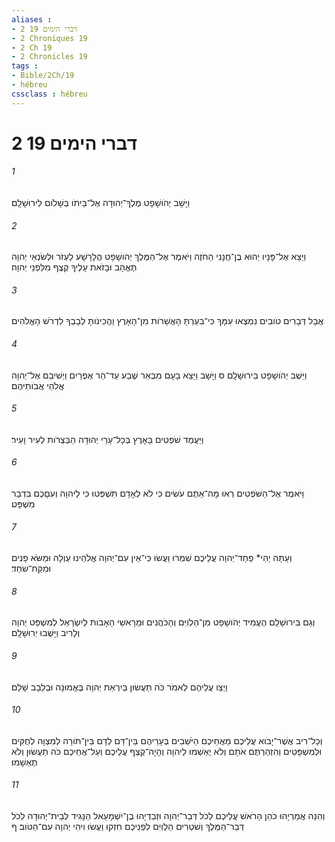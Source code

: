 ```yaml
---
aliases : 
- 2 דברי הימים 19
- 2 Chroniques 19
- 2 Ch 19
- 2 Chronicles 19
tags : 
- Bible/2Ch/19
- hébreu
cssclass : hébreu
---
```


# 2 דברי הימים 19

###### 1
וַיָּשָׁב יְהֹושָׁפָט מֶלֶךְ־יְהוּדָה אֶל־בֵּיתֹו בְּשָׁלֹום לִירוּשָׁלִָם׃
###### 2
וַיֵּצֵא אֶל־פָּנָיו יֵהוּא בֶן־חֲנָנִי הַחֹזֶה וַיֹּאמֶר אֶל־הַמֶּלֶךְ יְהֹושָׁפָט הֲלָרָשָׁע לַעְזֹר וּלְשֹׂנְאֵי יְהוָה תֶּאֱהָב וּבָזֹאת עָלֶיךָ קֶּצֶף מִלִּפְנֵי יְהוָה׃
###### 3
אֲבָל דְּבָרִים טֹובִים נִמְצְאוּ עִמָּךְ כִּי־בִעַרְתָּ הָאֲשֵׁרֹות מִן־הָאָרֶץ וַהֲכִינֹותָ לְבָבְךָ לִדְרֹשׁ הָאֱלֹהִים׃
###### 4
וַיֵּשֶׁב יְהֹושָׁפָט בִּירוּשָׁלִָם ס וַיָּשָׁב וַיֵּצֵא בָעָם מִבְּאֵר שֶׁבַע עַד־הַר אֶפְרַיִם וַיְשִׁיבֵם אֶל־יְהוָה אֱלֹהֵי אֲבֹותֵיהֶם׃
###### 5
וַיַּעֲמֵד שֹׁפְטִים בָּאָרֶץ בְּכָל־עָרֵי יְהוּדָה הַבְּצֻרֹות לְעִיר וָעִיר׃
###### 6
וַיֹּאמֶר אֶל־הַשֹּׁפְטִים רְאוּ מָה־אַתֶּם עֹשִׂים כִּי לֹא לְאָדָם תִּשְׁפְּטוּ כִּי לַיהוָה וְעִםָּכֶם בִּדְבַר מִשְׁפָּט׃
###### 7
וְעַתָּה יְהִי* פַחַד־יְהוָה עֲלֵיכֶם שִׁמְרוּ וַעֲשׂוּ כִּי־אֵין עִם־יְהוָה אֱלֹהֵינוּ עַוְלָה וּמַשֹּׂא פָנִים וּמִקַּח־שֹׁחַד׃
###### 8
וְגַם בִּירוּשָׁלִַם הֶעֱמִיד יְהֹושָׁפָט מִן־הַלְוִיִּם וְהַכֹּהֲנִים וּמֵרָאשֵׁי הָאָבֹות לְיִשְׂרָאֵל לְמִשְׁפַּט יְהוָה וְלָרִיב וַיָּשֻׁבוּ יְרוּשָׁלִָם׃
###### 9
וַיְצַו עֲלֵיהֶם לֵאמֹר כֹּה תַעֲשׂוּן בְּיִרְאַת יְהוָה בֶּאֱמוּנָה וּבְלֵבָב שָׁלֵם׃
###### 10
וְכָל־רִיב אֲשֶׁר־יָבֹוא עֲלֵיכֶם מֵאֲחֵיכֶם הַיֹּשְׁבִים בְּעָרֵיהֶם בֵּין־דָּם לְדָם בֵּין־תֹּורָה לְמִצְוָה לְחֻקִּים וּלְמִשְׁפָּטִים וְהִזְהַרְתֶּם אֹתָם וְלֹא יֶאְשְׁמוּ לַיהוָה וְהָיָה־קֶצֶף עֲלֵיכֶם וְעַל־אֲחֵיכֶם כֹּה תַעֲשׂוּן וְלֹא תֶאְשָׁמוּ׃
###### 11
וְהִנֵּה אֲמַרְיָהוּ כֹהֵן הָרֹאשׁ עֲלֵיכֶם לְכֹל דְּבַר־יְהוָה וּזְבַדְיָהוּ בֶן־יִשְׁמָעֵאל הַנָּגִיד לְבֵית־יְהוּדָה לְכֹל דְּבַר־הַמֶּלֶךְ וְשֹׁטְרִים הַלְוִיִּם לִפְנֵיכֶם חִזְקוּ וַעֲשׂוּ וִיהִי יְהוָה עִם־הַטֹּוב׃ ף
